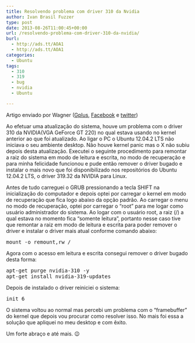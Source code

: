 ```yaml
---
title: Resolvendo problema com driver 310 da Nvidia
author: Ivan Brasil Fuzzer
type: post
date: 2013-08-26T11:00:45+00:00
url: /resolvendo-problema-com-driver-310-da-nvidia/
burl:
  - http://ads.tt/AOA1
  - http://ads.tt/AOA1
categories:
  - Ubuntu
tags:
  - 310
  - 319
  - bug
  - nvidia
  - Ubuntu

---
```

Artigo enviado por Wagner ([Gplus][1], [Facebook][2] e [twitter][3])

Ao efetuar uma atualização do sistema, houve um problema com o driver 310 da NVIDIA(VGA GeForce GT 220) no qual estava usando no kernel anterior ao que foi atualizado. Ao ligar o PC o Ubuntu 12.04.2 LTS não iniciava o seu ambiente desktop. Não houve kernel panic mas o X não subiu depois desta atualização. Executei o seguinte procedimento para remontar a raiz do sistema em modo de leitura e escrita, no modo de recuperação e para minha felicidade funcionou e pude então remover o driver bugado e instalar o mais novo que foi disponibilizado nos repositórios do Ubuntu 12.04.2 LTS, o driver 319.32 da NVIDIA para Linux.

Antes de tudo carreguei o GRUB pressionando a tecla SHIFT na inicialização do computador e depois optei por carregar o kernel em modo de recuperação que fica logo abaixo da opção padrão. Ao carregar o menu no modo de recuperação, optei por carregar o &#8220;root&#8221; para me logar como usuário administrador do sistema. Ao logar com o usuário root, a raiz (/) a qual estava no momento fica &#8220;somente leitura&#8221;, portanto nesse caso tive que remontar a raiz em modo de leitura e escrita para poder remover o driver e instalar o driver mais atual conforme comando abaixo:

<pre class="brush:shell">mount -o remount,rw /</pre>

Agora com o acesso em leitura e escrita consegui remover o driver bugado desta forma:

<pre class="brush:shell">apt-get purge nvidia-310 -y
apt-get install nvidia-319-updates</pre>

Depois de instalado o driver reiniciei o sistema:

<pre class="brush:shell">init 6</pre>

O sistema voltou ao normal mas percebi um problema com o &#8220;framebuffer&#8221; do kernel que depois vou procurar como resolver isso. No mais foi essa a solução que apliquei no meu desktop e com êxito.

Um forte abraço e até mais. 😉

 [1]: http://gplus.is/wagnux
 [2]: http://www.facebook.com/wagnux
 [3]: http://twitter.com/wagnux